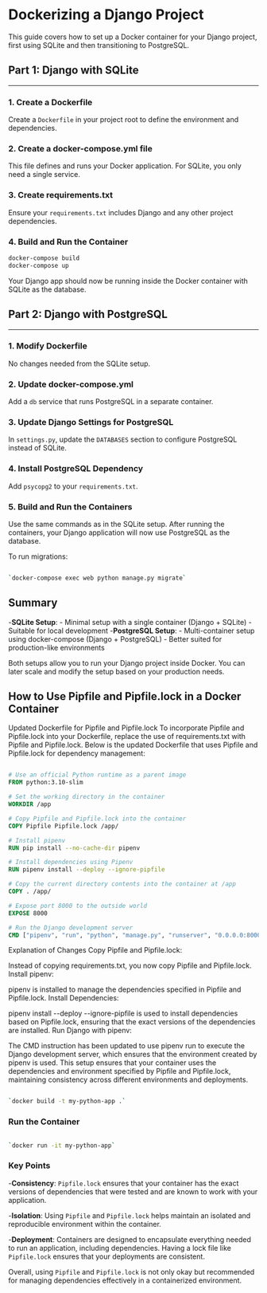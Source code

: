 # Dockerizing a Django Project

This guide covers how to set up a Docker container for your Django project, first using SQLite and then transitioning to PostgreSQL.

## Part 1: Django with SQLite

--------------------------

### 1\. Create a Dockerfile

Create a `Dockerfile` in your project root to define the environment and dependencies.

### 2\. Create a docker-compose.yml file

This file defines and runs your Docker application. For SQLite, you only need a single service.

### 3\. Create requirements.txt

Ensure your `requirements.txt` includes Django and any other project dependencies.

### 4\. Build and Run the Container

```bash
docker-compose build
docker-compose up
```

Your Django app should now be running inside the Docker container with SQLite as the database.

## Part 2: Django with PostgreSQL

--------------------------

### 1\. Modify Dockerfile

No changes needed from the SQLite setup.

### 2\. Update docker-compose.yml

Add a `db` service that runs PostgreSQL in a separate container.

### 3\. Update Django Settings for PostgreSQL

In `settings.py`, update the `DATABASES` section to configure PostgreSQL instead of SQLite.

### 4\. Install PostgreSQL Dependency

Add `psycopg2` to your `requirements.txt`.

### 5\. Build and Run the Containers

Use the same commands as in the SQLite setup. After running the containers, your Django application will now use PostgreSQL as the database.

To run migrations:

```bash

`docker-compose exec web python manage.py migrate`

```

## Summary

-**SQLite Setup**:
    -   Minimal setup with a single container (Django + SQLite)
    -   Suitable for local development
-**PostgreSQL Setup**:
    -   Multi-container setup using docker-compose (Django + PostgreSQL)
    -   Better suited for production-like environments

Both setups allow you to run your Django project inside Docker. You can later scale and modify the setup based on your production needs.

## How to Use Pipfile and Pipfile.lock in a Docker Container

Updated Dockerfile for Pipfile and Pipfile.lock
To incorporate Pipfile and Pipfile.lock into your Dockerfile, replace the use of requirements.txt with Pipfile and Pipfile.lock. Below is the updated Dockerfile that uses Pipfile and Pipfile.lock for dependency management:

```dockerfile

# Use an official Python runtime as a parent image
FROM python:3.10-slim

# Set the working directory in the container
WORKDIR /app

# Copy Pipfile and Pipfile.lock into the container
COPY Pipfile Pipfile.lock /app/

# Install pipenv
RUN pip install --no-cache-dir pipenv

# Install dependencies using Pipenv
RUN pipenv install --deploy --ignore-pipfile

# Copy the current directory contents into the container at /app
COPY . /app/

# Expose port 8000 to the outside world
EXPOSE 8000

# Run the Django development server
CMD ["pipenv", "run", "python", "manage.py", "runserver", "0.0.0.0:8000"]

```

Explanation of Changes
Copy Pipfile and Pipfile.lock:

Instead of copying requirements.txt, you now copy Pipfile and Pipfile.lock.
Install pipenv:

pipenv is installed to manage the dependencies specified in Pipfile and Pipfile.lock.
Install Dependencies:

pipenv install --deploy --ignore-pipfile is used to install dependencies based on Pipfile.lock, ensuring that the exact versions of the dependencies are installed.
Run Django with pipenv:

The CMD instruction has been updated to use pipenv run to execute the Django development server, which ensures that the environment created by pipenv is used.
This setup ensures that your container uses the dependencies and environment specified by Pipfile and Pipfile.lock, maintaining consistency across different environments and deployments.

```bash

`docker build -t my-python-app .`

```

### Run the Container

```bash

`docker run -it my-python-app`

```

### Key Points

-**Consistency**: `Pipfile.lock` ensures that your container has the exact versions of dependencies that were tested and are known to work with your application.

-**Isolation**: Using `Pipfile` and `Pipfile.lock` helps maintain an isolated and reproducible environment within the container.

-**Deployment**: Containers are designed to encapsulate everything needed to run an application, including dependencies. Having a lock file like `Pipfile.lock` ensures that your deployments are consistent.

Overall, using `Pipfile` and `Pipfile.lock` is not only okay but recommended for managing dependencies effectively in a containerized environment.
